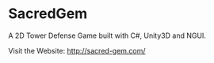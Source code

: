 SacredGem
=========

A 2D Tower Defense Game built with C#, Unity3D and NGUI.

Visit the Website: http://sacred-gem.com/
